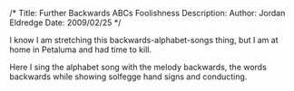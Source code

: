 /*
Title: Further Backwards ABCs Foolishness
Description:
Author: Jordan Eldredge
Date: 2009/02/25
*/

I know I am stretching this backwards-alphabet-songs thing, but I am at home in Petaluma and had time to kill.

Here I sing the alphabet song with the melody backwards, the words backwards while showing solfegge hand signs and conducting. 

<object width="500" height="400"><param name="movie" value="http://www.youtube.com/v/UQ31BkSpshY&hl=en&fs=1"></param><param name="allowFullScreen" value="true"></param><param name="allowscriptaccess" value="always"></param><embed src="http://www.youtube.com/v/UQ31BkSpshY&hl=en&fs=1" type="application/x-shockwave-flash" allowscriptaccess="always" allowfullscreen="true" width="500" height="400"></embed></object>